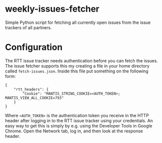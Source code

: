 # weekly-issues-fetcher

Simple Python script for fetching all currently open issues from the issue trackers of all partners.

# Configuration

The RTT issue tracker needs authentication before you can fetch the issues. The issue fetcher supports this my creating a file in your home directory called `fetch-issues.json`. Inside this file put something on the following form:

```
{
    "rtt_headers": {
        "Cookie": "MANTIS_STRING_COOKIE=<AUTH_TOKEN>; MANTIS_VIEW_ALL_COOKIE=793"
    }
}
```

Where `<AUTH_TOKEN>` is the authentication token you receive in the HTTP header after logging in to the RTT issue tracker using your credentials. An easy way to get this is simply by e.g. using the Developer Tools in Google Chrome. Open the Network tab, log in, and then look at the response header.
